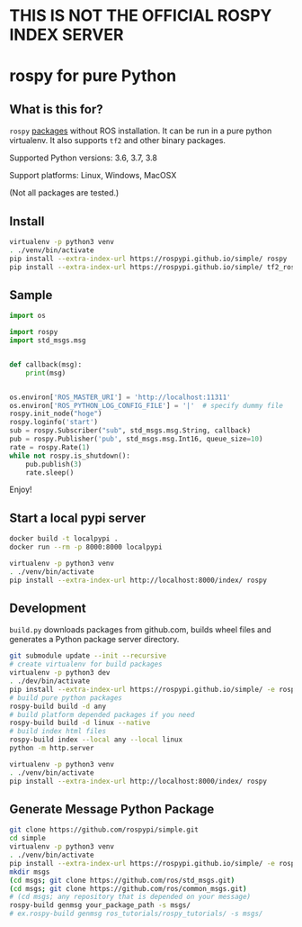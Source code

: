 # **THIS IS NOT THE OFFICIAL ROSPY INDEX SERVER**

# rospy for pure Python

## What is this for?

``rospy`` [packages](https://rospypi.github.io/simple/) without ROS installation.
It can be run in a pure python virtualenv.
It also supports ``tf2`` and other binary packages.

Supported Python versions: 3.6, 3.7, 3.8

Support platforms: Linux, Windows, MacOSX

(Not all packages are tested.)

## Install

```bash
virtualenv -p python3 venv
. ./venv/bin/activate
pip install --extra-index-url https://rospypi.github.io/simple/ rospy
pip install --extra-index-url https://rospypi.github.io/simple/ tf2_ros
```

## Sample

```python
import os

import rospy
import std_msgs.msg


def callback(msg):
    print(msg)


os.environ['ROS_MASTER_URI'] = 'http://localhost:11311'
os.environ['ROS_PYTHON_LOG_CONFIG_FILE'] = '|'  # specify dummy file
rospy.init_node("hoge")
rospy.loginfo('start')
sub = rospy.Subscriber("sub", std_msgs.msg.String, callback)
pub = rospy.Publisher('pub', std_msgs.msg.Int16, queue_size=10)
rate = rospy.Rate(1)
while not rospy.is_shutdown():
    pub.publish(3)
    rate.sleep()
```

Enjoy!

## Start a local pypi server

```bash
docker build -t localpypi .
docker run --rm -p 8000:8000 localpypi
```

```bash
virtualenv -p python3 venv
. ./venv/bin/activate
pip install --extra-index-url http://localhost:8000/index/ rospy
```


## Development

``build.py`` downloads packages from github.com, builds wheel files and generates a Python package server directory.

```bash
git submodule update --init --recursive
# create virtualenv for build packages
virtualenv -p python3 dev
. ./dev/bin/activate
pip install --extra-index-url https://rospypi.github.io/simple/ -e rospy-builder/
# build pure python packages
rospy-build build -d any
# build platform depended packages if you need
rospy-build build -d linux --native
# build index html files
rospy-build index --local any --local linux
python -m http.server
```

```bash
virtualenv -p python3 venv
. ./venv/bin/activate
pip install --extra-index-url http://localhost:8000/index/ rospy
```

## Generate Message Python Package

```bash
git clone https://github.com/rospypi/simple.git
cd simple
virtualenv -p python3 venv
. ./venv/bin/activate
pip install --extra-index-url https://rospypi.github.io/simple/ -e rospy-builder/
mkdir msgs
(cd msgs; git clone https://github.com/ros/std_msgs.git)
(cd msgs; git clone https://github.com/ros/common_msgs.git)
# (cd msgs; any repository that is depended on your message)
rospy-build genmsg your_package_path -s msgs/
# ex.rospy-build genmsg ros_tutorials/rospy_tutorials/ -s msgs/
```
